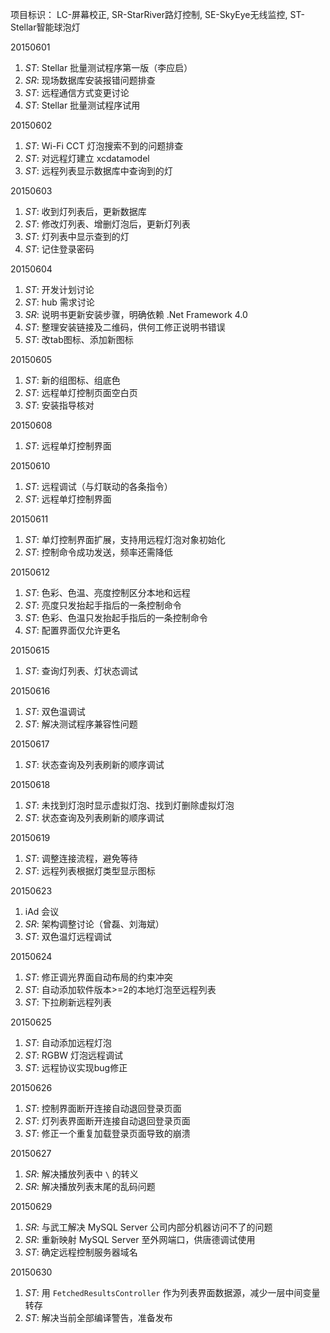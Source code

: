项目标识： LC-屏幕校正, SR-StarRiver路灯控制, SE-SkyEye无线监控, ST-Stellar智能球泡灯

20150601

1. *ST*: Stellar 批量测试程序第一版（李应启）
2. *SR*: 现场数据库安装报错问题排查
3. *ST*: 远程通信方式变更讨论
4. *ST*: Stellar 批量测试程序试用

20150602

1. *ST*: Wi-Fi CCT 灯泡搜索不到的问题排查
2. *ST*: 对远程灯建立 xcdatamodel
3. *ST*: 远程列表显示数据库中查询到的灯

20150603

1. *ST*: 收到灯列表后，更新数据库
2. *ST*: 修改灯列表、增删灯泡后，更新灯列表
3. *ST*: 灯列表中显示查到的灯
4. *ST*: 记住登录密码

20150604

1. *ST*: 开发计划讨论
2. *ST*: hub 需求讨论
3. *SR*: 说明书更新安装步骤，明确依赖 .Net Framework 4.0
4. *ST*: 整理安装链接及二维码，供何工修正说明书错误
5. *ST*: 改tab图标、添加新图标

20150605

1. *ST*: 新的组图标、组底色
2. *ST*: 远程单灯控制页面空白页
3. *ST*: 安装指导核对

20150608

1. *ST*: 远程单灯控制界面

20150610

1. *ST*: 远程调试（与灯联动的各条指令）
2. *ST*: 远程单灯控制界面

20150611

1. *ST*: 单灯控制界面扩展，支持用远程灯泡对象初始化
2. *ST*: 控制命令成功发送，频率还需降低

20150612

1. *ST*: 色彩、色温、亮度控制区分本地和远程
2. *ST*: 亮度只发抬起手指后的一条控制命令
3. *ST*: 色彩、色温只发抬起手指后的一条控制命令
4. *ST*: 配置界面仅允许更名

20150615

1. *ST*: 查询灯列表、灯状态调试

20150616

1. *ST*: 双色温调试
2. *ST*: 解决测试程序兼容性问题

20150617

1. *ST*: 状态查询及列表刷新的顺序调试

20150618

1. *ST*: 未找到灯泡时显示虚拟灯泡、找到灯删除虚拟灯泡
2. *ST*: 状态查询及列表刷新的顺序调试

20150619

1. *ST*: 调整连接流程，避免等待
2. *ST*: 远程列表根据灯类型显示图标

20150623

1. iAd 会议
2. *SR*: 架构调整讨论（曾磊、刘海斌）
3. *ST*: 双色温灯远程调试

20150624

1. *ST*: 修正调光界面自动布局的约束冲突
2. *ST*: 自动添加软件版本>=2的本地灯泡至远程列表
3. *ST*: 下拉刷新远程列表

20150625

1. *ST*: 自动添加远程灯泡
2. *ST*: RGBW 灯泡远程调试
3. *ST*: 远程协议实现bug修正

20150626

1. *ST*: 控制界面断开连接自动退回登录页面
2. *ST*: 灯列表界面断开连接自动退回登录页面
3. *ST*: 修正一个重复加载登录页面导致的崩溃

20150627

1. *SR*: 解决播放列表中 `\` 的转义
2. *SR*: 解决播放列表末尾的乱码问题

20150629

1. *SR*: 与武工解决 MySQL Server 公司内部分机器访问不了的问题
2. *SR*: 重新映射 MySQL Server 至外网端口，供唐德调试使用
3. *ST*: 确定远程控制服务器域名

20150630

1. *ST*: 用 `FetchedResultsController` 作为列表界面数据源，减少一层中间变量转存
2. *ST*: 解决当前全部编译警告，准备发布

[//]: # (comment)

